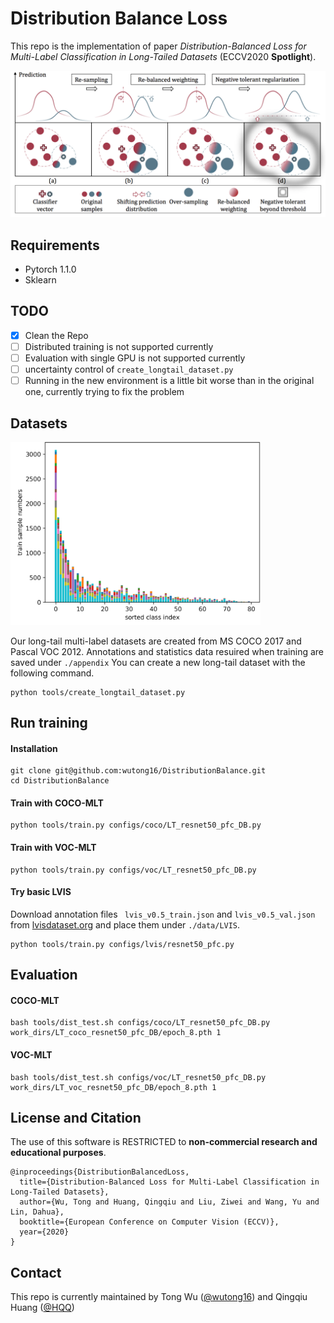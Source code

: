 # Distribution Balance Loss

This repo is the implementation of paper *Distribution-Balanced Loss for Multi-Label Classification in Long-Tailed Datasets* (ECCV2020 **Spotlight**).

<img src='./assets/intro.png' width=800>

## Requirements
* Pytorch 1.1.0
* Sklearn

## TODO
- [x] Clean the Repo
- [ ] Distributed training is not supported currently
- [ ] Evaluation with single GPU is not supported currently
- [ ] uncertainty control of `create_longtail_dataset.py`
- [ ] Running in the new environment is a little bit worse than in the original one, currently trying to fix the problem

## Datasets

<img src='./assets/dataset.png' width=400>

Our long-tail multi-label datasets are created from MS COCO 2017 and Pascal VOC 2012. Annotations and statistics data resuired when training are saved under `./appendix`
You can create a new long-tail dataset with the following command. 
```
python tools/create_longtail_dataset.py
```

## Run training
#### Installation
```
git clone git@github.com:wutong16/DistributionBalance.git
cd DistributionBalance
```
#### Train with COCO-MLT
```
python tools/train.py configs/coco/LT_resnet50_pfc_DB.py 
```
#### Train with VOC-MLT
```
python tools/train.py configs/voc/LT_resnet50_pfc_DB.py 
```

#### Try basic LVIS
Download annotation files ` lvis_v0.5_train.json` and `lvis_v0.5_val.json` from [lvisdataset.org](https://www.lvisdataset.org/dataset) and place them under `./data/LVIS`.
```
python tools/train.py configs/lvis/resnet50_pfc.py 
```
## Evaluation

#### COCO-MLT

```
bash tools/dist_test.sh configs/coco/LT_resnet50_pfc_DB.py work_dirs/LT_coco_resnet50_pfc_DB/epoch_8.pth 1
```
#### VOC-MLT

```
bash tools/dist_test.sh configs/voc/LT_resnet50_pfc_DB.py work_dirs/LT_voc_resnet50_pfc_DB/epoch_8.pth 1
```

## License and Citation
The use of this software is RESTRICTED to **non-commercial research and educational purposes**.
```
@inproceedings{DistributionBalancedLoss,
  title={Distribution-Balanced Loss for Multi-Label Classification in Long-Tailed Datasets},
  author={Wu, Tong and Huang, Qingqiu and Liu, Ziwei and Wang, Yu and Lin, Dahua},
  booktitle={European Conference on Computer Vision (ECCV)},
  year={2020}
}
```

## Contact

This repo is currently maintained by Tong Wu ([@wutong16](https://github.com/wutong16)) and Qingqiu Huang ([@HQQ](https://github.com/hqqasw))

